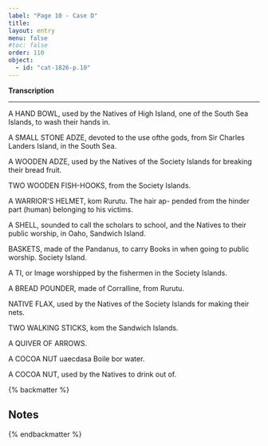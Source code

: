 ```yaml
---
label: "Page 10 - Case D"
title: 
layout: entry
menu: false
#toc: false
order: 110
object:
  - id: "cat-1826-p.10"
---
```


**Transcription**

---

A HAND BOWL, used by the Natives of High Island, one
of the South Sea Islands, to wash their hands in.

A SMALL STONE ADZE, devoted to the use ofthe gods,
from Sir Charles Landers Island, in the South Sea.

A WOODEN ADZE, used by the Natives of the Society
Islands for breaking their bread fruit.

TWO WOODEN FISH-HOOKS, from the Society Islands.

A WARRIOR'S HELMET, kom Rurutu. The hair ap-
pended from the hinder part (human) belonging to
his victims.

A SHELL, sounded to call the scholars to school, and the
Natives to their public worship, in Oaho, Sandwich
Island.

BASKETS, made of the Pandanus, to carry Books in when
going to public worship. Society Island.

A TI, or Image worshipped by the fishermen in the Society
Islands.

A BREAD POUNDER, made of Corralline, from Rurutu.

NATIVE FLAX, used by the Natives of the Society Islands
for making their nets.

TWO WALKING STICKS, kom the Sandwich Islands.

A QUIVER OF ARROWS.

A COCOA NUT uaecdasa Boile bor water.

A COCOA NUT, used by the Natives to drink out of.


{% backmatter %}

## Notes

{% endbackmatter %}

